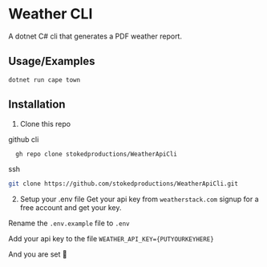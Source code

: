 
# Weather CLI

A dotnet C# cli that generates a PDF weather report.



## Usage/Examples

```basg
dotnet run cape town
```


## Installation

1. Clone this repo


github cli

```bash
  gh repo clone stokedproductions/WeatherApiCli
```

ssh
```bash
git clone https://github.com/stokedproductions/WeatherApiCli.git
```

2. Setup your .env file
Get your api key from `weatherstack.com` signup for a free account and get your key.

Rename the `.env.example` file to `.env`

Add your api key to the file
```WEATHER_API_KEY={PUTYOURKEYHERE}```

And you are set 💪
